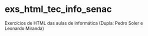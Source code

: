 # exs_html_tec_info_senac
Exercícios de HTML das aulas de informática (Dupla: Pedro Soler e Leonardo Miranda)
